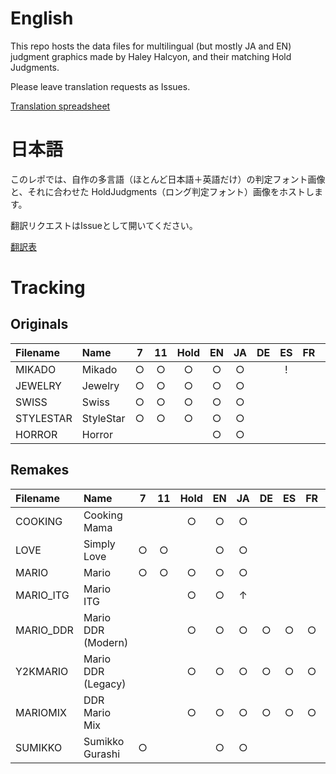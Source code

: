 # English
This repo hosts the data files for multilingual (but mostly JA and EN) judgment graphics made by Haley Halcyon, and their matching Hold Judgments.

Please leave translation requests as Issues.

[Translation spreadsheet](https://docs.google.com/spreadsheets/d/1S9Ac83E742G53wXD4tD0Z0zCYQp4pOJXBDeVWcTJJto/edit?ouid=112189535821385702531&usp=sheets_home&ths=true)

# 日本語
このレポでは、自作の多言語（ほとんど日本語＋英語だけ）の判定フォント画像と、それに合わせた HoldJudgments（ロング判定フォント）画像をホストします。

翻訳リクエストはIssueとして開いてください。

[翻訳表](https://docs.google.com/spreadsheets/d/1S9Ac83E742G53wXD4tD0Z0zCYQp4pOJXBDeVWcTJJto/edit?ouid=112189535821385702531&usp=sheets_home&ths=true)

# Tracking

## Originals
|Filename |Name               | 7 | 11|Hold| EN| JA| DE| ES| FR| IT| PT| PL|
|:-       |:-                 |:-:|:-:|:--:|:-:|:-:|:-:|:-:|:-:|:-:|:-:|:-:|
|MIKADO   |Mikado             | ○ | ○ | ○  | ○ | ○ |   | ! |   |   | ! |
|JEWELRY  |Jewelry            | ○ | ○ | ○  | ○ | ○ |
|SWISS    |Swiss              | ○ | ○ | ○  | ○ | ○ |
|STYLESTAR|StyleStar          | ○ | ○ | ○  | ○ | ○ |
|HORROR   |Horror             |   |   |    | ○ | ○ |

## Remakes
|Filename |Name               | 7 | 11|Hold| EN| JA| DE| ES| FR| IT| PT| PL|
|:-       |:-                 |:-:|:-:|:--:|:-:|:-:|:-:|:-:|:-:|:-:|:-:|:-:|
|COOKING  |Cooking Mama       |   |   | ○  | ○ | ○ |
|LOVE     |Simply Love        | ○ | ○ |    | ○ | ○ |
|MARIO    |Mario              | ○ | ○ | ○  | ○ | ○ |
|MARIO_ITG|Mario ITG          |   |   | ○  | ○ | ↑ |
|MARIO_DDR|Mario DDR (Modern) |   |   | ○  | ○ | ○ | ○ | ○ | ○ | ○ | ○ | ○ |
|Y2KMARIO |Mario DDR (Legacy) |   |   | ○  | ○ | ○ | ○ | ○ | ○ | ○ |
|MARIOMIX |DDR Mario Mix      |   |   | ○  | ○ | ○ | ○ | ○ | ○ | ○ |
|SUMIKKO  |Sumikko Gurashi    | ○ |   |    | ○ | ○ |
